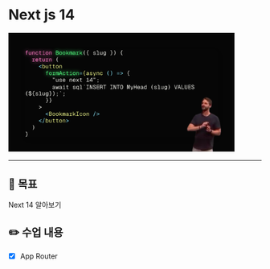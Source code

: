 # Next js 14

<img src="/public/next-14.png" width="450px" alt="next-14" />

---

## 🚩 목표

Next 14 알아보기

## ✏️ 수업 내용

* [x] App Router
  